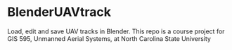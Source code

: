 # BlenderUAVtrack
Load, edit and save UAV tracks in Blender. This repo is a course project for GIS 595, Unmanned Aerial Systems, at North Carolina State University

